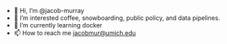 - 👋 Hi, I’m @jacob-murray
- 👀 I’m interested coffee, snowboarding, public policy, and data pipelines.
- 🌱 I’m currently learning docker
- 📫 How to reach me jacobmur@umich.edu

<!---
jacob-murray/jacob-murray is a ✨ special ✨ repository because its `README.md` (this file) appears on your GitHub profile.
You can click the Preview link to take a look at your changes.
--->

